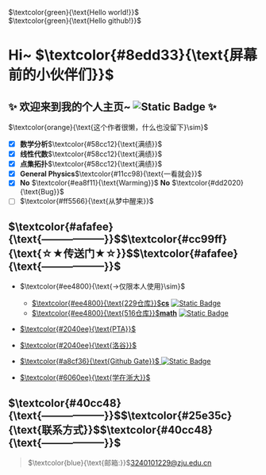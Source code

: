 $`\textcolor{green}{\text{Hello world!}}`$   
$`\textcolor{green}{\text{Hello github!}}`$  
# Hi~ $`\textcolor{#8edd33}{\text{屏幕前的小伙伴们}}`$
## ✨ 欢迎来到我的个人主页~ ![Static Badge](https://img.shields.io/badge/%E4%B8%AA%E4%BA%BA%E4%B8%BB%E9%A1%B5-zju1229-cc99ff)  ✨  
$`\textcolor{orange}{\text{这个作者很懒，什么也没留下}\sim}`$   
- [x] **数学分析**$`\textcolor{#58cc12}{\text{满绩}}`$
- [x] **线性代数**$`\textcolor{#58cc12}{\text{满绩}}`$
- [x] **点集拓扑**$`\textcolor{#58cc12}{\text{满绩}}`$
- [x] **General Physics**$`\textcolor{#11cc98}{\text{一看就会}}`$
- [x] **No** $`\textcolor{#ea8f11}{\text{Warming}}`$ **No** $`\textcolor{#dd2020}{\text{Bug}}`$
- [ ] $`\textcolor{#ff5566}{\text{从梦中醒来}}`$

## $`\textcolor{#afafee}{\text{——————}}`$$`\textcolor{#cc99ff}{\text{☆★传送门★☆}}`$$`\textcolor{#afafee}{\text{——————}}`$
- $`\textcolor{#ee4800}{\text{->仅限本人使用}\sim}`$   
  + [$`\textcolor{#ee4800}{\text{229仓库}}`$**cs**](https://github.com/zju1229/Tsingsia229/tree/main)  [![Static Badge](https://img.shields.io/badge/%E7%A7%81%E6%9C%89%E4%BB%93%E5%BA%93-Tsingsia229-6699ff)](https://github.com/zju1229/Tsingsia229)  
  + [$`\textcolor{#ee4800}{\text{516仓库}}`$**math**](https://github.com/zju1229/Tsingsia516) [![Static Badge](https://img.shields.io/badge/%E7%A7%81%E6%9C%89%E4%BB%93%E5%BA%93-Tsingsia516-58cc12)](https://github.com/zju1229/Tsingsia516)

- [ $`\textcolor{#2040ee}{\text{PTA}}`$ ](https://pintia.cn/home)
- [ $`\textcolor{#2040ee}{\text{洛谷}}`$ ](https://www.luogu.com.cn/)
- [ $`\textcolor{#a8cf36}{\text{Github Gate}}`$ ](https://github.com/zju1229/Tsingsia229_OUTPUT/blob/main/README.md#gate) [![Static Badge](https://img.shields.io/badge/%E9%97%A8%E6%88%B7%E4%BB%93%E5%BA%93-TsingsiaOutput-a8cf36)](https://github.com/zju1229/Tsingsia229_OUTPUT)
- [ $`\textcolor{#6060ee}{\text{学在浙大}}`$ ](https://courses.zju.edu.cn/user/index#/)

##  $`\textcolor{#40cc48}{\text{——————}}`$$`\textcolor{#25e35c}{\text{联系方式}}`$$`\textcolor{#40cc48}{\text{——————}}`$
> $`\textcolor{blue}{\text{邮箱:}}`$3240101229@zju.edu.cn
